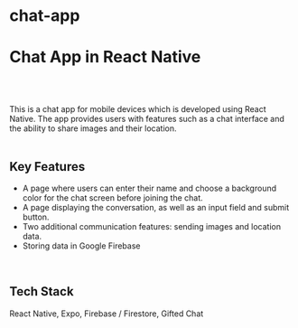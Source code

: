 # chat-app

<h1>Chat App in React Native</h1>

<br><br>

This is a chat app for mobile devices which is developed using React Native. The app provides users with features such as a chat interface and the ability to share images and their location.
<br>
<br>
<h2>Key Features</h2>
<ul>
<li>A page where users can enter their name and choose a background color for the chat screen before joining the chat.</li>
<li>A page displaying the conversation, as well as an input field and submit button.</li>
<li>Two additional communication features: sending images and location data.</li>
<li>Storing data in Google Firebase</li>
</ul>
<br>

<h2>Tech Stack</h2>
React Native, Expo, Firebase / Firestore, Gifted Chat
